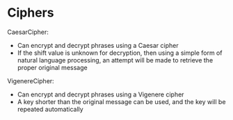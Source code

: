 Ciphers
=======

CaesarCipher:
- Can encrypt and decrypt phrases using a Caesar cipher
- If the shift value is unknown for decryption, then using a simple form of natural language processing, an attempt will be made to retrieve the proper original message

VigenereCipher:
- Can encrypt and decrypt phrases using a Vigenere cipher
- A key shorter than the original message can be used, and the key will be repeated automatically
